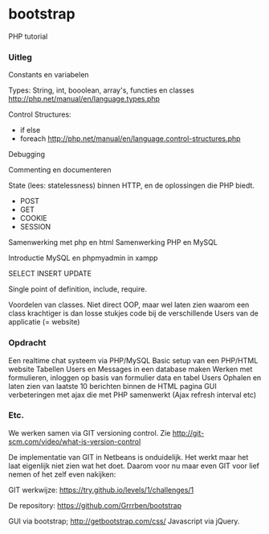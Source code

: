bootstrap
=========

PHP tutorial



### Uitleg ###

Constants en variabelen

Types:
String, int, booolean, array's, functies en classes
http://php.net/manual/en/language.types.php

Control Structures:
- if else
- foreach
http://php.net/manual/en/language.control-structures.php

Debugging

Commenting en documenteren

State (lees: statelessness) binnen HTTP, en de oplossingen die PHP biedt.

- POST
- GET
- COOKIE
- SESSION

Samenwerking met php en html
Samenwerking PHP en MySQL

Introductie MySQL en phpmyadmin in xampp

SELECT
INSERT
UPDATE

Single point of definition, include, require.

Voordelen van classes. 
Niet direct OOP, maar wel laten zien waarom een class krachtiger is dan losse stukjes code bij de verschillende Users van de applicatie (= website)


### Opdracht ###

Een realtime chat systeem via PHP/MySQL
Basic setup van een PHP/HTML website
Tabellen Users en Messages in een database maken
Werken met formulieren, inloggen op basis van formulier data en tabel Users
Ophalen en laten zien van laatste 10 berichten binnen de HTML pagina
GUI verbeteringen met ajax die met PHP samenwerkt (Ajax refresh interval etc)

### Etc. ###

We werken samen via GIT versioning control. 
Zie http://git-scm.com/video/what-is-version-control

De implementatie van GIT in Netbeans is onduidelijk. Het werkt maar het laat eigenlijk niet zien wat het doet. 
Daarom voor nu maar even GIT voor lief nemen of het zelf even nakijken:

GIT werkwijze:
https://try.github.io/levels/1/challenges/1

De repository:
https://github.com/Grrrben/bootstrap 


GUI via bootstrap; http://getbootstrap.com/css/
Javascript via jQuery.

